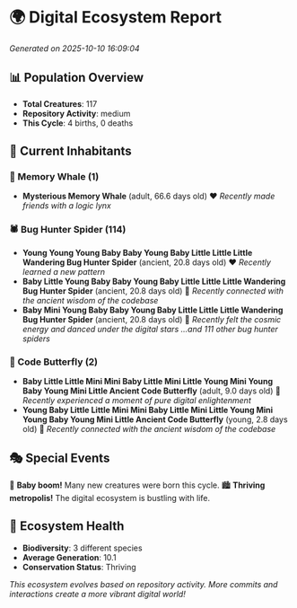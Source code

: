 # 🌍 Digital Ecosystem Report
*Generated on 2025-10-10 16:09:04*

## 📊 Population Overview
- **Total Creatures**: 117
- **Repository Activity**: medium
- **This Cycle**: 4 births, 0 deaths

## 👥 Current Inhabitants

### 🐋 Memory Whale (1)
- **Mysterious Memory Whale** (adult, 66.6 days old) ❤️
  *Recently made friends with a logic lynx*

### 🕷️ Bug Hunter Spider (114)
- **Young Young Young Baby Baby Young Baby Little Little Little Wandering Bug Hunter Spider** (ancient, 20.8 days old) ❤️
  *Recently learned a new pattern*
- **Baby Little Young Baby Baby Young Baby Little Little Little Wandering Bug Hunter Spider** (ancient, 20.8 days old) 💛
  *Recently connected with the ancient wisdom of the codebase*
- **Baby Mini Young Baby Baby Young Baby Little Little Little Wandering Bug Hunter Spider** (ancient, 20.8 days old) 💛
  *Recently felt the cosmic energy and danced under the digital stars*
  *...and 111 other bug hunter spiders*

### 🦋 Code Butterfly (2)
- **Baby Little Little Mini Mini Baby Little Mini Little Young Mini Young Baby Young Mini Little Ancient Code Butterfly** (adult, 9.0 days old) 💛
  *Recently experienced a moment of pure digital enlightenment*
- **Young Baby Little Little Mini Mini Baby Little Mini Little Young Mini Young Baby Young Mini Little Ancient Code Butterfly** (young, 2.8 days old) 💚
  *Recently connected with the ancient wisdom of the codebase*

## 🎭 Special Events

🎉 **Baby boom!** Many new creatures were born this cycle.
🏙️ **Thriving metropolis!** The digital ecosystem is bustling with life.

## 🔬 Ecosystem Health
- **Biodiversity**: 3 different species
- **Average Generation**: 10.1
- **Conservation Status**: Thriving

*This ecosystem evolves based on repository activity. More commits and interactions create a more vibrant digital world!*